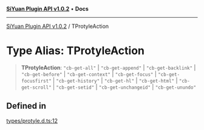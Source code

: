 [**SiYuan Plugin API v1.0.2**](../README.md) • **Docs**

---

[SiYuan Plugin API v1.0.2](../README.md) / TProtyleAction

# Type Alias: TProtyleAction

> **TProtyleAction**: `"cb-get-all"` \| `"cb-get-append"` \| `"cb-get-backlink"` \| `"cb-get-before"` \| `"cb-get-context"` \| `"cb-get-focus"` \| `"cb-get-focusfirst"` \| `"cb-get-history"` \| `"cb-get-hl"` \| `"cb-get-html"` \| `"cb-get-scroll"` \| `"cb-get-setid"` \| `"cb-get-unchangeid"` \| `"cb-get-unundo"`

## Defined in

[types/protyle.d.ts:12](https://github.com/siyuan-note/petal/tree/main/types/protyle.d.ts#L12)
